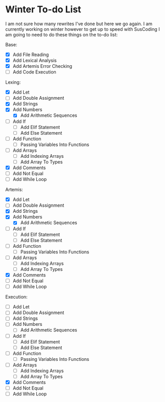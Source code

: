 # Winter To-do List

I am not sure how many rewrites I've done but here we go again.
I am currently working on winter however to get up to speed with SusCoding I am going to need to do these things on the to-do list:

Base:
- [x] Add File Reading
- [x] Add Lexical Analysis
- [x] Add Artemis Error Checking
- [ ] Add Code Execution

Lexing:
- [x] Add Let
- [ ] Add Double Assignment
- [x] Add Strings
- [x] Add Numbers
    - [x] Add Arithmetic Sequences
- [ ] Add If
    - [ ] Add Elif Statement
    - [ ] Add Else Statement
- [ ] Add Function
    - [ ] Passing Variables Into Functions
- [ ] Add Arrays
    - [ ] Add Indexing Arrays
    - [ ] Add Array To Types
- [x] Add Comments
- [ ] Add Not Equal
- [ ] Add While Loop

Artemis:
- [x] Add Let
- [ ] Add Double Assignment
- [x] Add Strings
- [x] Add Numbers
    - [x] Add Arithmetic Sequences
- [ ] Add If
    - [ ] Add Elif Statement
    - [ ] Add Else Statement
- [ ] Add Function
    - [ ] Passing Variables Into Functions
- [ ] Add Arrays
    - [ ] Add Indexing Arrays
    - [ ] Add Array To Types
- [x] Add Comments
- [ ] Add Not Equal
- [ ] Add While Loop

Execution:
- [ ] Add Let
- [ ] Add Double Assignment
- [ ] Add Strings
- [ ] Add Numbers
    - [ ] Add Arithmetic Sequences
- [ ] Add If
    - [ ] Add Elif Statement
    - [ ] Add Else Statement
- [ ] Add Function
    - [ ] Passing Variables Into Functions
- [ ] Add Arrays
    - [ ] Add Indexing Arrays
    - [ ] Add Array To Types
- [x] Add Comments
- [ ] Add Not Equal
- [ ] Add While Loop

